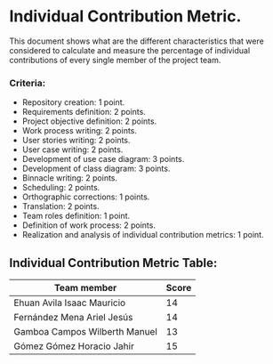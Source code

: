 # Individual Contribution Metric.
This document shows what are the different characteristics that were considered to calculate and measure the percentage of individual contributions of every single member of the project team.
### Criteria:
* Repository creation: 1 point.
* Requirements definition: 2 points.
* Project objective definition: 2 points.
* Work process writing: 2 points.
* User stories writing: 2 points.
* User case writing: 2 points.
* Development of use case diagram: 3 points.
* Development of class diagram: 3 points.
* Binnacle writing: 2 points.
* Scheduling: 2 points.
* Orthographic corrections: 1 points.
* Translation: 2 points.
* Team roles definition: 1 point.
* Definition of work process: 2 points.
* Realization and analysis of individual contribution metrics: 1 point.

## Individual Contribution Metric Table:
|Team member |Score |
|--- |--- |
|Ehuan Avila Isaac Mauricio | 14 |
|Fernández Mena Ariel Jesús | 14 |
|Gamboa Campos Wilberth Manuel | 13 |
|Gómez Gómez Horacio Jahir | 15 |
